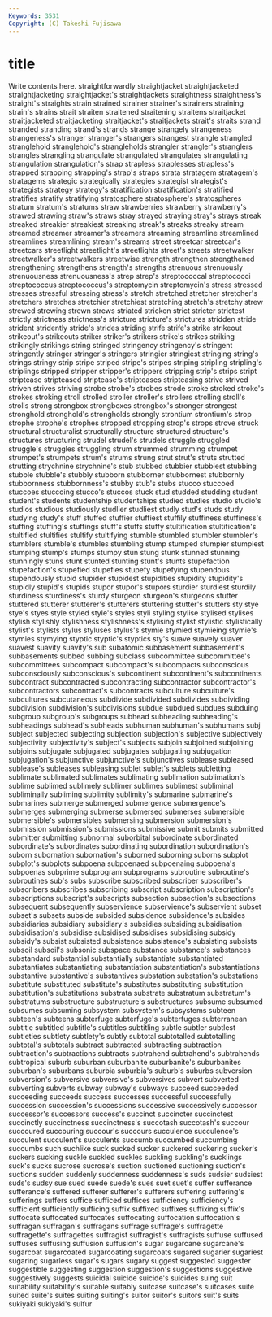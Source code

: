 ```yaml
---
Keywords: 3531 
Copyright: (C) Takeshi Fujisawa
---
```


# title

Write contents here.
 straightforwardly straightjacket straightjacketed
straightjacketing straightjacket's straightjackets straightness straightness's straight's straights strain strained strainer
strainer's strainers straining strain's strains strait straiten straitened straitening straitens
straitjacket straitjacketed straitjacketing straitjacket's straitjackets strait's straits strand stranded stranding
strand's strands strange strangely strangeness strangeness's stranger stranger's strangers strangest
strangle strangled stranglehold stranglehold's strangleholds strangler strangler's stranglers strangles strangling
strangulate strangulated strangulates strangulating strangulation strangulation's strap strapless straplesses strapless's
strapped strapping strapping's strap's straps strata stratagem stratagem's stratagems strategic
strategically strategies strategist strategist's strategists strategy strategy's stratification stratification's stratified
stratifies stratify stratifying stratosphere stratosphere's stratospheres stratum stratum's stratums straw
strawberries strawberry strawberry's strawed strawing straw's straws stray strayed straying
stray's strays streak streaked streakier streakiest streaking streak's streaks streaky
stream streamed streamer streamer's streamers streaming streamline streamlined streamlines streamlining
stream's streams street streetcar streetcar's streetcars streetlight streetlight's streetlights street's
streets streetwalker streetwalker's streetwalkers streetwise strength strengthen strengthened strengthening strengthens
strength's strengths strenuous strenuously strenuousness strenuousness's strep strep's streptococcal streptococci
streptococcus streptococcus's streptomycin streptomycin's stress stressed stresses stressful stressing stress's
stretch stretched stretcher stretcher's stretchers stretches stretchier stretchiest stretching stretch's
stretchy strew strewed strewing strewn strews striated stricken strict stricter
strictest strictly strictness strictness's stricture stricture's strictures stridden stride strident
stridently stride's strides striding strife strife's strike strikeout strikeout's strikeouts
striker striker's strikers strike's strikes striking strikingly strikings string stringed
stringency stringency's stringent stringently stringer stringer's stringers stringier stringiest stringing
string's strings stringy strip stripe striped stripe's stripes striping stripling
stripling's striplings stripped stripper stripper's strippers stripping strip's strips stript
striptease stripteased striptease's stripteases stripteasing strive strived striven strives striving
strobe strobe's strobes strode stroke stroked stroke's strokes stroking stroll
strolled stroller stroller's strollers strolling stroll's strolls strong strongbox strongboxes
strongbox's stronger strongest stronghold stronghold's strongholds strongly strontium strontium's strop
strophe strophe's strophes stropped stropping strop's strops strove struck structural
structuralist structurally structure structured structure's structures structuring strudel strudel's strudels
struggle struggled struggle's struggles struggling strum strummed strumming strumpet strumpet's
strumpets strum's strums strung strut strut's struts strutted strutting strychnine
strychnine's stub stubbed stubbier stubbiest stubbing stubble stubble's stubbly stubborn
stubborner stubbornest stubbornly stubbornness stubbornness's stubby stub's stubs stucco stuccoed
stuccoes stuccoing stucco's stuccos stuck stud studded studding student student's
students studentship studentships studied studies studio studio's studios studious studiously
studlier studliest studly stud's studs study studying study's stuff stuffed
stuffier stuffiest stuffily stuffiness stuffiness's stuffing stuffing's stuffings stuff's stuffs
stuffy stultification stultification's stultified stultifies stultify stultifying stumble stumbled stumbler
stumbler's stumblers stumble's stumbles stumbling stump stumped stumpier stumpiest stumping
stump's stumps stumpy stun stung stunk stunned stunning stunningly stuns
stunt stunted stunting stunt's stunts stupefaction stupefaction's stupefied stupefies stupefy
stupefying stupendous stupendously stupid stupider stupidest stupidities stupidity stupidity's stupidly
stupid's stupids stupor stupor's stupors sturdier sturdiest sturdily sturdiness sturdiness's
sturdy sturgeon sturgeon's sturgeons stutter stuttered stutterer stutterer's stutterers stuttering
stutter's stutters sty stye stye's styes style styled style's styles
styli styling stylise stylised stylises stylish stylishly stylishness stylishness's stylising
stylist stylistic stylistically stylist's stylists stylus styluses stylus's stymie stymied
stymieing stymie's stymies stymying styptic styptic's styptics sty's suave suavely
suaver suavest suavity suavity's sub subatomic subbasement subbasement's subbasements subbed
subbing subclass subcommittee subcommittee's subcommittees subcompact subcompact's subcompacts subconscious subconsciously
subconscious's subcontinent subcontinent's subcontinents subcontract subcontracted subcontracting subcontractor subcontractor's subcontractors
subcontract's subcontracts subculture subculture's subcultures subcutaneous subdivide subdivided subdivides subdividing
subdivision subdivision's subdivisions subdue subdued subdues subduing subgroup subgroup's subgroups
subhead subheading subheading's subheadings subhead's subheads subhuman subhuman's subhumans subj
subject subjected subjecting subjection subjection's subjective subjectively subjectivity subjectivity's subject's
subjects subjoin subjoined subjoining subjoins subjugate subjugated subjugates subjugating subjugation
subjugation's subjunctive subjunctive's subjunctives sublease subleased sublease's subleases subleasing sublet
sublet's sublets subletting sublimate sublimated sublimates sublimating sublimation sublimation's sublime
sublimed sublimely sublimer sublimes sublimest subliminal subliminally subliming sublimity sublimity's
submarine submarine's submarines submerge submerged submergence submergence's submerges submerging submerse
submersed submerses submersible submersible's submersibles submersing submersion submersion's submission submission's
submissions submissive submit submits submitted submitter submitting subnormal suborbital subordinate
subordinated subordinate's subordinates subordinating subordination subordination's suborn subornation subornation's suborned
suborning suborns subplot subplot's subplots subpoena subpoenaed subpoenaing subpoena's subpoenas
subprime subprogram subprograms subroutine subroutine's subroutines sub's subs subscribe subscribed
subscriber subscriber's subscribers subscribes subscribing subscript subscription subscription's subscriptions subscript's
subscripts subsection subsection's subsections subsequent subsequently subservience subservience's subservient subset
subset's subsets subside subsided subsidence subsidence's subsides subsidiaries subsidiary subsidiary's
subsidies subsiding subsidisation subsidisation's subsidise subsidised subsidises subsidising subsidy subsidy's
subsist subsisted subsistence subsistence's subsisting subsists subsoil subsoil's subsonic subspace
substance substance's substances substandard substantial substantially substantiate substantiated substantiates substantiating
substantiation substantiation's substantiations substantive substantive's substantives substation substation's substations substitute
substituted substitute's substitutes substituting substitution substitution's substitutions substrata substrate substratum
substratum's substratums substructure substructure's substructures subsume subsumed subsumes subsuming subsystem
subsystem's subsystems subteen subteen's subteens subterfuge subterfuge's subterfuges subterranean subtitle
subtitled subtitle's subtitles subtitling subtle subtler subtlest subtleties subtlety subtlety's
subtly subtotal subtotalled subtotalling subtotal's subtotals subtract subtracted subtracting subtraction
subtraction's subtractions subtracts subtrahend subtrahend's subtrahends subtropical suburb suburban suburbanite
suburbanite's suburbanites suburban's suburbans suburbia suburbia's suburb's suburbs subversion subversion's
subversive subversive's subversives subvert subverted subverting subverts subway subway's subways
succeed succeeded succeeding succeeds success successes successful successfully succession succession's
successions successive successively successor successor's successors success's succinct succincter succinctest
succinctly succinctness succinctness's succotash succotash's succour succoured succouring succour's succours
succulence succulence's succulent succulent's succulents succumb succumbed succumbing succumbs such
suchlike suck sucked sucker suckered suckering sucker's suckers sucking suckle
suckled suckles suckling suckling's sucklings suck's sucks sucrose sucrose's suction
suctioned suctioning suction's suctions sudden suddenly suddenness suddenness's suds sudsier
sudsiest suds's sudsy sue sued suede suede's sues suet suet's
suffer sufferance sufferance's suffered sufferer sufferer's sufferers suffering suffering's sufferings
suffers suffice sufficed suffices sufficiency sufficiency's sufficient sufficiently sufficing suffix
suffixed suffixes suffixing suffix's suffocate suffocated suffocates suffocating suffocation suffocation's
suffragan suffragan's suffragans suffrage suffrage's suffragette suffragette's suffragettes suffragist suffragist's
suffragists suffuse suffused suffuses suffusing suffusion suffusion's sugar sugarcane sugarcane's
sugarcoat sugarcoated sugarcoating sugarcoats sugared sugarier sugariest sugaring sugarless sugar's
sugars sugary suggest suggested suggester suggestible suggesting suggestion suggestion's suggestions
suggestive suggestively suggests suicidal suicide suicide's suicides suing suit suitability
suitability's suitable suitably suitcase suitcase's suitcases suite suited suite's suites
suiting suiting's suitor suitor's suitors suit's suits sukiyaki sukiyaki's sulfur
